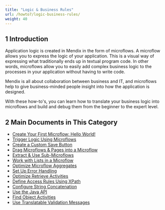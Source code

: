 ```yaml
---
title: "Logic & Business Rules"
url: /howto7/logic-business-rules/
weight: 40
---
```


## 1 Introduction 

Application logic is created in Mendix in the form of microflows. A microflow allows you to express the logic of your application. This is a visual way of expressing what traditionally ends up in textual program code. In other words, microflows allow you to easily add complex business logic to the processes in your application without having to write code.

Mendix is all about collaboration between business and IT, and microflows help to give business-minded people insight into how the application is designed.

With these how-to's, you can learn how to translate your business logic into microflows and build and debug them from the beginner to the expert level.

## 2 Main Documents in This Category

* [Create Your First Microflow: Hello World!](/howto7/logic-business-rules/create-your-first-microflow-hello-world/)
* [Trigger Logic Using Microflows](/howto7/logic-business-rules/triggering-logic-using-microflows/)
* [Create a Custom Save Button](/howto7/logic-business-rules/create-a-custom-save-button/)
* [Drag Microflows & Pages into a Microflow](/howto7/logic-business-rules/drag-microflows-and-pages-into-a-microflow/)
* [Extract & Use Sub-Microflows](/howto7/logic-business-rules/extract-and-use-sub-microflows/)
* [Work with Lists in a Microflow](/howto7/logic-business-rules/working-with-lists-in-a-microflow/)
* [Optimize Microflow Aggregates](/howto7/logic-business-rules/optimizing-microflow-aggregates/)
* [Set Up Error Handling](/howto7/logic-business-rules/set-up-error-handling/)
* [Optimize Retrieve Activities](/howto7/logic-business-rules/optimizing-retrieve-activities/)
* [Define Access Rules Using XPath](/howto7/logic-business-rules/define-access-rules-using-xpath/)
* [Configure String Concatenation](/howto7/logic-business-rules/string-concatenation/)
* [Use the Java API](/howto7/logic-business-rules/java-api-tutorial/)
* [Find Object Activities](/howto7/logic-business-rules/finding-object-activities/)
* [Use Translatable Validation Messages](/howto7/logic-business-rules/translatable-validation-messages/)
